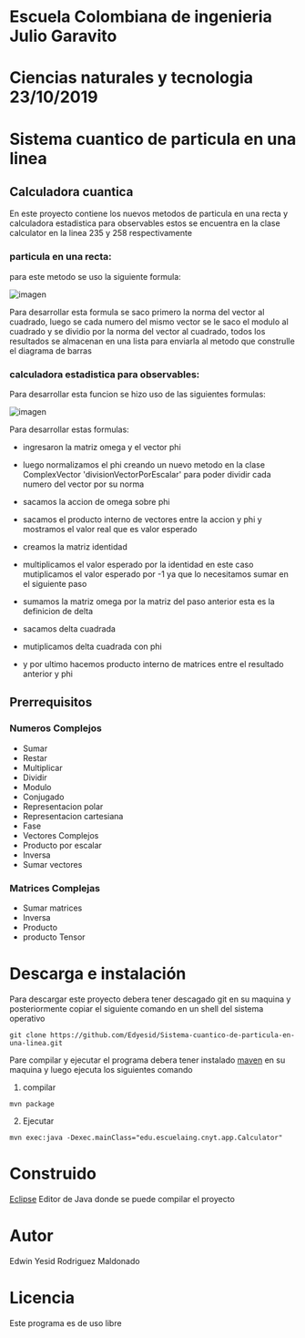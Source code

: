 # Escuela Colombiana de ingenieria Julio Garavito
# Ciencias naturales y tecnologia                 23/10/2019
# Sistema cuantico de particula en una linea

## Calculadora cuantica

En este proyecto contiene los nuevos metodos de particula en una recta y calculadora estadistica para observables estos se encuentra en la clase calculator en la linea 235 y 258 respectivamente

### particula en una recta:

para este metodo se uso la siguiente  formula:

![imagen](https://i.ibb.co/mzMg4mv/Captura.png)

Para desarrollar esta formula se saco primero la norma del vector al cuadrado, luego se cada numero del mismo vector se le saco el modulo al cuadrado y se dividio por la norma del vector al cuadrado, todos los resultados se almacenan en una lista para enviarla al metodo que construlle el diagrama de barras

### calculadora estadistica para observables:

Para desarrollar esta funcion se hizo uso de las siguientes formulas:

![imagen](https://i.ibb.co/VT4xq5h/Captura2.png)

Para desarrollar estas formulas:
* ingresaron la matriz omega y el vector phi
* luego normalizamos el phi creando un nuevo metodo en la clase ComplexVector 'divisionVectorPorEscalar' para poder dividir cada numero del vector por su norma
* sacamos la accion de omega sobre phi
* sacamos el producto interno de vectores entre la accion y phi y mostramos el valor real que es valor esperado

* creamos la matriz identidad
* multiplicamos el valor esperado por la identidad en este caso mutiplicamos el valor esperado por -1 ya que lo necesitamos sumar en el siguiente paso
* sumamos la matriz omega por la matriz del paso anterior esta es la definicion de delta
* sacamos delta cuadrada
* mutiplicamos delta cuadrada con phi
* y por ultimo hacemos producto interno de matrices entre el resultado anterior y phi

## Prerrequisitos

### Numeros Complejos
* Sumar
* Restar
* Multiplicar
* Dividir
* Modulo
* Conjugado
* Representacion polar
* Representacion cartesiana
* Fase
* Vectores Complejos
* Producto por escalar
* Inversa
* Sumar vectores

### Matrices Complejas
* Sumar matrices
* Inversa
* Producto
* producto Tensor

# Descarga e instalación

Para descargar este proyecto debera tener descagado git en su maquina y posteriormente copiar el siguiente comando en un shell del sistema operativo
```
git clone https://github.com/Edyesid/Sistema-cuantico-de-particula-en-una-linea.git
```
Pare compilar y ejecutar el programa debera tener instalado [maven](https://maven.apache.org/install.html) en su maquina y luego ejecuta los siguientes comando

1. compilar

```
mvn package
```

2. Ejecutar

```
mvn exec:java -Dexec.mainClass="edu.escuelaing.cnyt.app.Calculator"
```

# Construido
[Eclipse](https://www.eclipse.org/ide/) Editor de Java donde se puede compilar el proyecto

# Autor
Edwin Yesid Rodriguez Maldonado

# Licencia
Este programa es de uso libre
